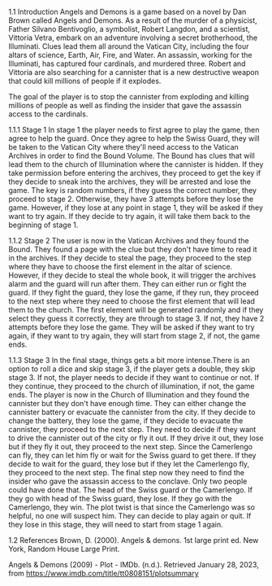 
1.1  Introduction
Angels and Demons is a game based on a novel by Dan Brown called Angels and Demons. As a result of the murder of a physicist, Father Silvano Bentivoglio, a symbolist, Robert Langdon, and a scientist, Vittoria Vetra, embark on an adventure involving a secret brotherhood, the Illuminati. Clues lead them all around the Vatican City, including the four altars of science, Earth, Air, Fire, and Water. An assassin, working for the Illuminati, has captured four cardinals, and murdered three. Robert and Vittoria are also searching for a cannister that is a new destructive weapon that could kill millions of people if it explodes.

The goal of the player is to stop the cannister from exploding and killing millions of people as well as finding the insider that gave the assassin access to the cardinals.

1.1.1  Stage 1
In stage 1 the player needs to first agree to play the game, then agree to help the guard. Once they agree to help the Swiss Guard, they will be taken to the Vatican City where they'll need access to the Vatican Archives in order to find the Bound Volume. The Bound has clues that will lead them to the church of Illumination where the cannister is hidden. If they take permission before entering the archives, they proceed to get the key if they decide to sneak into the archives, they will be arrested and lose the game. The key is random numbers, if they guess the correct number, they proceed to stage 2. Otherwise, they have 3 attempts before they lose the game. However, if they lose at any point in stage 1, they will be asked if they want to try again. If they decide to try again, it will take them back to the beginning of stage 1.

1.1.2  Stage 2
The user is now in the Vatican Archives and they found the Bound. They found a page with the clue but they don't have time to read it in the archives. If they decide to steal the page, they proceed to the step where they have to choose the first element in the altar of science. However, if they decide to steal the whole book, it will trigger the archives alarm and the guard will run after them. They can either run or fight the guard. If they fight the guard, they lose the game, if they run, they proceed to the next step where they need to choose the first element that will lead them to the church. The first element will be generated randomly and if they select they guess it correctly, they are through to stage 3. If not, they have 2 attempts before they lose the game. They will be asked if they want to try again, if they want to try again, they will start from stage 2, if not, the game ends.

1.1.3  Stage 3
In the final stage, things gets a bit more intense.There is an option to roll a dice and skip stage 3, if the player gets a double, they skip stage 3. If not, the player needs to decide if they want to continue or not. If they continue, they proceed to the church of illumination, if not, the game ends. The player is now in the Church of Illumination and they found the cannister but they don't have enough time. They can either change the cannister battery or evacuate the cannister from the city. If they decide to change the battery, they lose the game, if they decide to evacuate the cannister, they proceed to the next step. They need to decide if they want to drive the cannister out of the city or fly it out. If they drive it out, they lose but if they fly it out, they proceed to the next step. Since the Camerlengo can fly, they can let him fly or wait for the Swiss guard to get there. If they decide to wait for the guard, they lose but if they let the Camerlengo fly, they proceed to the next step. The final step now they need to find the insider who gave the assassin access to the conclave. Only two people could have done that. The head of the Swiss guard or the Camerlengo. If they go with head of the Swiss guard, they lose. If they go with the Camerlengo, they win. The plot twist is that since the Camerlengo was so helpful, no one will suspect him. They can decide to play again or quit. If they lose in this stage, they will need to start from stage 1 again.

1.2  References
Brown, D. (2000). Angels & demons. 1st large print ed. New York, Random House Large Print.

Angels & Demons (2009) - Plot - IMDb. (n.d.). Retrieved January 28, 2023, from https://www.imdb.com/title/tt0808151/plotsummary
